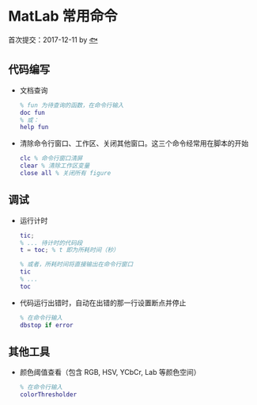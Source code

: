 # MatLab 常用命令

首次提交：2017-12-11 by [🐟](https://github.com/tyusr)

## 代码编写

* 文档查询
    ```matlab
    % fun 为待查询的函数，在命令行输入
    doc fun
    % 或：
    help fun
    ```

* 清除命令行窗口、工作区、关闭其他窗口。这三个命令经常用在脚本的开始
    ```matlab
    clc % 命令行窗口清屏
    clear % 清除工作区变量
    close all % 关闭所有 figure
    ```

## 调试

* 运行计时
    ```matlab
    tic;
    % ... 待计时的代码段
    t = toc; % t 即为所耗时间（秒）

    % 或者，所耗时间将直接输出在命令行窗口
    tic
    % ...
    toc
    ```

* 代码运行出错时，自动在出错的那一行设置断点并停止
    ```matlab
    % 在命令行输入
    dbstop if error
    ```

## 其他工具

* 颜色阈值查看（包含 RGB, HSV, YCbCr, Lab 等颜色空间）
    ```matlab
    % 在命令行输入
    colorThresholder
    ```